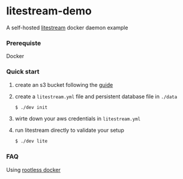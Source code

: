 # litestream-demo

A self-hosted [litestream](https://github.com/benbjohnson/litestream) docker daemon example

### Prerequiste
Docker

### Quick start
1. create an s3 bucket following the [guide](https://litestream.io/guides/s3/) 

2. create a `litestream.yml` file and persistent database file in `./data`
    ```bash
    $ ./dev init
    ```

3. wirte down your aws credentials in `litestream.yml`

4. run litestream directly to validate your setup
    ```bash
    $ ./dev lite
    ```

### FAQ
Using [rootless docker](https://docs.docker.com/engine/security/rootless/)
